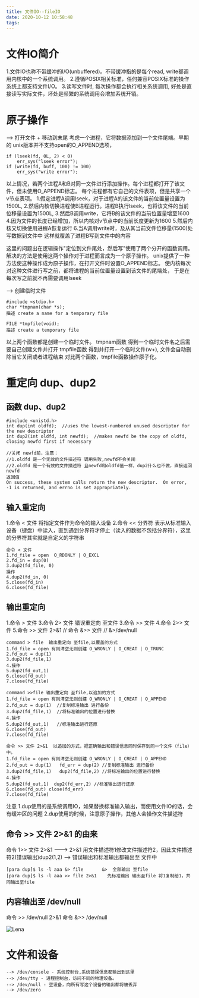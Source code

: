 ```yaml
---
title: 文件IO--fileIO
date: 2020-10-12 10:58:48
tags:
---
```

# 文件IO简介 
1.文件IO也称不带缓冲的I/O(unbuffered)。不带缓冲指的是每个read, write都调用内核中的一个系统调用。
2.遵循POSIX相关标准，任何兼容POSIX标准的操作系统上都支持文件I/O。
3.读写文件时, 每次操作都会执行相关系统调用, 好处是直接读写实际文件，坏处是频繁的系统调用会增加系统开销。

<!--more-->

# 原子操作
--> 打开文件 + 移动到末尾
考虑一个进程，它将数据添加到一个文件尾端。早期的 unix版本并不支持open的O_APPEND选项，
```
if (lseek(fd, 0L, 2) < 0)
	err_sys("lseek error");
if (write(fd, buff, 100) != 100)
	err_sys("write error");
```
以上情况，若两个进程A和B对同一文件进行添加操作。每个进程都打开了该文件，但未使用O_APPEND标志。
每个进程都有它自己的文件表项，但是共享一个v节点表项。
1.假定进程A调用lseek，对于进程A的该文件的当前位置量设置为1500L,
2.然后内核切换进程使B进程运行。进程B执行lseek，也将该文件的当前位移量设置为1500L,
3.然后B调用write，它将B的该文件的当前位置量增至1600
4.因为文件的长度已经增加，所以内核对v节点中的当前长度更新为1600
5.然后内核又切换使用进程A恢复运行
6.当A调用write时，及从其当前文件位移量(1500)处写数据到文件中
这样就覆盖了进程B写到文件中的内容

这里的问题出在逻辑操作"定位到文件尾处，然后写"使用了两个分开的函数调用。
解决的方法是使用这两个操作对于进程而言成为一个原子操作。
unix提供了一种方法使这种操作成为原子操作，在打开文件时设置O_APPEND标志。
使内核每次对这种文件进行写之前，都将进程的当前位置量设置到该文件的尾端处，
于是在每次写之前就不再需要调用lseek

--> 创建临时文件
```
#include <stdio.h>
char *tmpnam(char *s);
描述 create a name for a temporary file

FILE *tmpfile(void);
描述 create a temporary file
```
以上两个函数都是创建一个临时文件。
tmpnam函数 得到一个临时文件名之后需要自己创建文件并打开
tmpfile函数 得到并打开一个临时文件(w+), 文件会自动删除当它关闭或者进程结束
对比两个函数，tmpfile函数操作原子化。

# 重定向 dup、dup2
## 函数 dup、dup2
```
#include <unistd.h>
int dup(int oldfd);  //uses the lowest-numbered unused descriptor for the new descriptor
int dup2(int oldfd, int newfd);  //makes newfd be the copy of oldfd, closing newfd first if necessary

//关闭 newfd前，注意：
//1.oldfd 是一个无效的文件描述符 调用失败,newfd不会关闭
//2.oldfd 是一个有效的文件描述符 且newfd和oldfd值一样，dup2什么也不做，直接返回newfd
返回值 
On success, these system calls return the new descriptor.  On error, -1 is returned, and errno is set appropriately.
```

## 输入重定向
1.命令 < 文件   将指定文件作为命令的输入设备
2.命令  << 分界符 表示从标准输入设备（键盘）中读入，直到遇到分界符才停止（读入的数据不包括分界符），这里的分界符其实就是自定义的字符串
```
命令 < 文件 
1.fd_file = open  O_RDONLY | O_EXCL 
2.fd_in = dup(0)
3.dup2(fd_file, 0)
操作
4.dup2(fd_in, 0)
5.close(fd_in)
6.close(fd_file)
```

## 输出重定向
1.命令 > 文件
3.命令 2> 文件  错误重定向 至文件
3.命令 >> 文件
4.命令  2>> 文件
5.命令 >> 文件 2>&1  // 命令 &>> 文件  // &>/dev/null

```
command > file  输出重定向 至file,以覆盖的方式
1.fd_file = open 有则清空无则创建 O_WRONLY | O_CREAT | O_TRUNC
2.fd_out = dup(1)
3.dup2(fd_file,1)
4.操作
5.dup2(fd_out,1)
6.close(fd_out)
7.close(fd_file)
```

```
command >>file 输出重定向 至file,以追加的方式 
1.fd_file = open 有则清空无则创建 O_WRONLY | O_CREAT | O_APPEND
2.fd_out = dup(1)  //复制标准输出 进行备份
3.dup2(fd_file,1)  //将标准输出的位置进行替换  
4.操作
5.dup2(fd_out,1)   //标准输出进行还原
6.close(fd_out)
7.close(fd_file)
```

```
命令 >> 文件 2>&1  以追加的方式，把正确输出和错误信息同时保存到同一个文件（file）中。
1.fd_file = open 有则清空无则创建 O_WRONLY | O_CREAT | O_APPEND
2.fd_out = dup(1)   fd_err = dup(2) //复制标准输出 进行备份
3.dup2(fd_file,1)   dup2(fd_file,2) //将标准输出的位置进行替换
4.操作
5.dup2(fd_out,1)  dup2(fd_err,2) //标准输出进行还原
6.close(fd_out) close(fd_err)
7.close(fd_file)
```

注意
1.dup使用的是系统调用IO，如果替换标准输入输出，而使用文件IO的话，会有缓冲区的问题
2.dup使用的时候，注意原子操作，其他人会操作文件描述符

## 命令 >> 文件 2>&1 的由来
命令 1>> 文件 2>&1   --->  2>&1   用文件描述符1修改文件描述符2，因此文件描述符2(错误输出)dup2(1,2) --> 错误输出和标准输出都输出至 文件中
```
[para dup]$ ls -l aaa &> file       &>  全部输出 至file
[para dup]$ ls -l aaa >> file 2>&1    先标准输出 输出至file 将1复制给1，共同输出至file
```

## 内容输出至 /dev/null
命令 >> /dev/null 2>&1 
命令 &>> /dev/null

![Lena](/images/fileIO01.png)

# 文件和设备
	--> /dev/console - 系统控制台,系统错误信息都输出到这里
    --> /dev/tty - 进程控制台，访问不同的物理设备。
    --> /dev/null - 空设备，向所有写这个设备的输出都将被丢弃
    --> /dev/zero 

